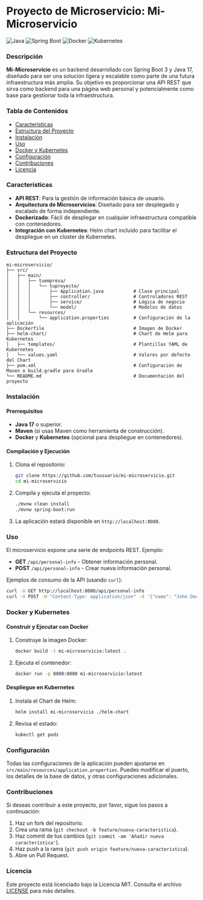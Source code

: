 
# Proyecto de Microservicio: Mi-Microservicio

![Java](https://img.shields.io/badge/Java-17-blue.svg)
![Spring Boot](https://img.shields.io/badge/Spring%20Boot-3.0-green.svg)
![Docker](https://img.shields.io/badge/Docker-%230db7ed.svg?logo=docker&logoColor=white)
![Kubernetes](https://img.shields.io/badge/Kubernetes-%23326ce5.svg?logo=kubernetes&logoColor=white)

### Descripción

**Mi-Microservicio** es un backend desarrollado con Spring Boot 3 y Java 17, diseñado para ser una solución ligera y escalable como parte de una futura infraestructura más amplia. Su objetivo es proporcionar una API REST que sirva como backend para una página web personal y potencialmente como base para gestionar toda la infraestructura.

### Tabla de Contenidos
- [Características](#características)
- [Estructura del Proyecto](#estructura-del-proyecto)
- [Instalación](#instalación)
- [Uso](#uso)
- [Docker y Kubernetes](#docker-y-kubernetes)
- [Configuración](#configuración)
- [Contribuciones](#contribuciones)
- [Licencia](#licencia)

### Características

- **API REST**: Para la gestión de información básica de usuario.
- **Arquitectura de Microservicios**: Diseñado para ser desplegado y escalado de forma independiente.
- **Dockerizado**: Fácil de desplegar en cualquier infraestructura compatible con contenedores.
- **Integración con Kubernetes**: Helm chart incluido para facilitar el despliegue en un clúster de Kubernetes.

### Estructura del Proyecto

```plaintext
mi-microservicio/
├── src/
│   ├── main/
│   │   ├── tuempresa/
│   │   │   └── tuproyecto/
│   │   │       ├── Application.java           # Clase principal
│   │   │       ├── controller/                # Controladores REST
│   │   │       ├── service/                   # Lógica de negocio
│   │   │       └── model/                     # Modelos de datos
│   │   └── resources/
│   │       └── application.properties         # Configuración de la aplicación
├── Dockerfile                                 # Imagen de Docker
├── helm-chart/                                # Chart de Helm para Kubernetes
│   ├── templates/                             # Plantillas YAML de Kubernetes
│   └── values.yaml                            # Valores por defecto del Chart
├── pom.xml                                    # Configuración de Maven o build.gradle para Gradle
└── README.md                                  # Documentación del proyecto
```

### Instalación

#### Prerrequisitos

- **Java 17** o superior.
- **Maven** (si usas Maven como herramienta de construcción).
- **Docker** y **Kubernetes** (opcional para despliegue en contenedores).

#### Compilación y Ejecución

1. Clona el repositorio:
   ```bash
   git clone https://github.com/tuusuario/mi-microservicio.git
   cd mi-microservicio
   ```

2. Compila y ejecuta el proyecto:
   ```bash
   ./mvnw clean install
   ./mvnw spring-boot:run
   ```

3. La aplicación estará disponible en `http://localhost:8080`.

### Uso

El microservicio expone una serie de endpoints REST. Ejemplo:

- **GET** `/api/personal-info` - Obtener información personal.
- **POST** `/api/personal-info` - Crear nueva información personal.
  
Ejemplos de consumo de la API (usando `curl`):
```bash
curl -X GET http://localhost:8080/api/personal-info
curl -X POST -H "Content-Type: application/json" -d '{"name": "John Doe"}' http://localhost:8080/api/personal-info
```

### Docker y Kubernetes

#### Construir y Ejecutar con Docker

1. Construye la imagen Docker:
   ```bash
   docker build -t mi-microservicio:latest .
   ```

2. Ejecuta el contenedor:
   ```bash
   docker run -p 8080:8080 mi-microservicio:latest
   ```

#### Despliegue en Kubernetes

1. Instala el Chart de Helm:
   ```bash
   helm install mi-microservicio ./helm-chart
   ```

2. Revisa el estado:
   ```bash
   kubectl get pods
   ```

### Configuración

Todas las configuraciones de la aplicación pueden ajustarse en `src/main/resources/application.properties`. Puedes modificar el puerto, los detalles de la base de datos, y otras configuraciones adicionales.

### Contribuciones

Si deseas contribuir a este proyecto, por favor, sigue los pasos a continuación:

1. Haz un fork del repositorio.
2. Crea una rama (`git checkout -b feature/nueva-caracteristica`).
3. Haz commit de tus cambios (`git commit -am 'Añadir nueva característica'`).
4. Haz push a la rama (`git push origin feature/nueva-caracteristica`).
5. Abre un Pull Request.

### Licencia

Este proyecto está licenciado bajo la Licencia MIT. Consulta el archivo [LICENSE](LICENSE) para más detalles.
